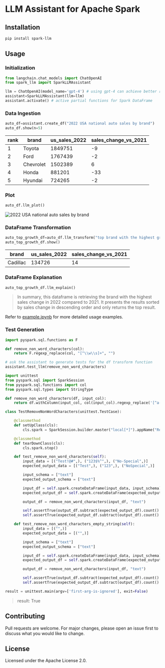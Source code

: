 # LLM Assistant for Apache Spark

## Installation

```bash
pip install spark-llm
```

## Usage
### Initialization
```python
from langchain.chat_models import ChatOpenAI
from spark_llm import SparkLLMAssistant

llm = ChatOpenAI(model_name='gpt-4') # using gpt-4 can achieve better results
assistant=SparkLLMAssistant(llm=llm)
assistant.activate() # active partial functions for Spark DataFrame
```

### Data Ingestion
```python
auto_df=assistant.create_df("2022 USA national auto sales by brand")
auto_df.show(n=5)
```
| rank | brand     | us_sales_2022 | sales_change_vs_2021 |
|------|-----------|---------------|----------------------|
| 1    | Toyota    | 1849751       | -9                   |
| 2    | Ford      | 1767439       | -2                   |
| 3    | Chevrolet | 1502389       | 6                    |
| 4    | Honda     | 881201        | -33                  |
| 5    | Hyundai   | 724265        | -2                   |

### Plot
```python
auto_df.llm_plot()
```
![2022 USA national auto sales by brand](docs/_static/auto_sales.png)
### DataFrame Transformation
```python
auto_top_growth_df=auto_df.llm_transform("top brand with the highest growth")
auto_top_growth_df.show()
```
| brand    | us_sales_2022 | sales_change_vs_2021 |
|----------|---------------|----------------------|
| Cadillac | 134726        | 14                   |

### DataFrame Explanation
```python
auto_top_growth_df.llm_explain()
```

> In summary, this dataframe is retrieving the brand with the highest sales change in 2022 compared to 2021. It presents the results sorted by sales change in descending order and only returns the top result.

Refer to [example.ipynb](https://github.com/gengliangwang/spark-llm/blob/main/examples/example.ipynb) for more detailed usage examples.

### Test Generation
```python
import pyspark.sql.functions as F

def remove_non_word_characters(col):
    return F.regexp_replace(col, "[^\\w\\s]+", "")

# ask the assistant to generate tests for the df transform function
assistant.test_llm(remove_non_word_characters)
```

```python
import unittest
from pyspark.sql import SparkSession
from pyspark.sql.functions import col
from pyspark.sql.types import StringType

def remove_non_word_characters(df, input_col):
    return df.withColumn(input_col, col(input_col).regexp_replace('[^a-zA-Z0-9]+', ''))

class TestRemoveNonWordCharacters(unittest.TestCase):

    @classmethod
    def setUpClass(cls):
        cls.spark = SparkSession.builder.master("local[*]").appName("RemoveNonWordCharactersTest").getOrCreate()

    @classmethod
    def tearDownClass(cls):
        cls.spark.stop()

    def test_remove_non_word_characters(self):
        input_data = [("Test!@#",), ("123$%^",), ("No-Special",)]
        expected_output_data = [("Test",), ("123",), ("NoSpecial",)]

        input_schema = ["text"]
        expected_output_schema = ["text"]

        input_df = self.spark.createDataFrame(input_data, input_schema)
        expected_output_df = self.spark.createDataFrame(expected_output_data, expected_output_schema)

        output_df = remove_non_word_characters(input_df, "text")

        self.assertTrue(output_df.subtract(expected_output_df).count() == 0)
        self.assertTrue(expected_output_df.subtract(output_df).count() == 0)

    def test_remove_non_word_characters_empty_string(self):
        input_data = [("",)]
        expected_output_data = [("",)]

        input_schema = ["text"]
        expected_output_schema = ["text"]

        input_df = self.spark.createDataFrame(input_data, input_schema)
        expected_output_df = self.spark.createDataFrame(expected_output_data, expected_output_schema)

        output_df = remove_non_word_characters(input_df, "text")

        self.assertTrue(output_df.subtract(expected_output_df).count() == 0)
        self.assertTrue(expected_output_df.subtract(output_df).count() == 0)

result = unittest.main(argv=['first-arg-is-ignored'], exit=False)
```
> result: True

## Contributing
Pull requests are welcome. For major changes, please open an issue first to discuss what you would like to change.

## License
Licensed under the Apache License 2.0.
